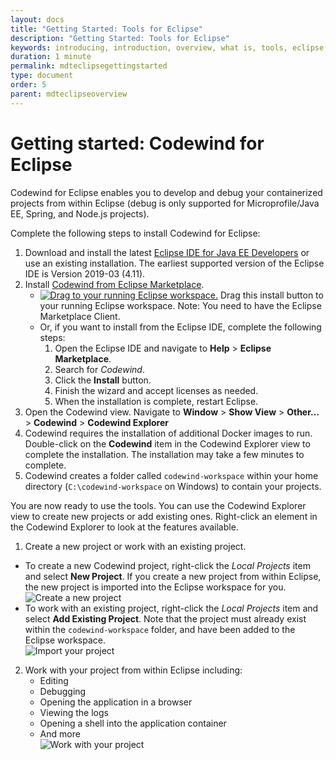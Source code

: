 ```yaml
---
layout: docs
title: "Getting Started: Tools for Eclipse"
description: "Getting Started: Tools for Eclipse"
keywords: introducing, introduction, overview, what is, tools, eclipse, getting started, Codewind for Eclipse, work within Eclipse
duration: 1 minute
permalink: mdteclipsegettingstarted
type: document
order: 5
parent: mdteclipseoverview
---
```


# Getting started: Codewind for Eclipse

Codewind for Eclipse enables you to develop and debug your containerized projects from within Eclipse (debug is only supported for Microprofile/Java EE, Spring, and Node.js projects).

Complete the following steps to install Codewind for Eclipse:

1. Download and install the latest [Eclipse IDE for Java EE Developers](https://www.eclipse.org/downloads/packages/release/) or use an existing installation. The earliest supported version of the Eclipse IDE is Version 2019-03 (4.11).
2. Install [Codewind from Eclipse Marketplace](https://marketplace.eclipse.org/content/codewind).
    - [![Drag to your running Eclipse workspace. ](https://marketplace.eclipse.org/sites/all/themes/solstice/public/images/marketplace/btn-install.png)](http://marketplace.eclipse.org/marketplace-client-intro?mpc_install=4638524 "Drag to your running Eclipse* workspace. *Requires Eclipse Marketplace Client") Drag this install button to your running Eclipse workspace. Note: You need to have the Eclipse Marketplace Client.
    - Or, if you want to install from the Eclipse IDE, complete the following steps:
        1. Open the Eclipse IDE and navigate to **Help** > **Eclipse Marketplace**.
        2. Search for *Codewind*.
        3. Click the **Install** button.
        4. Finish the wizard and accept licenses as needed.
        5. When the installation is complete, restart Eclipse.
3. Open the Codewind view.  Navigate to **Window** > **Show View** > **Other...** > **Codewind** > **Codewind Explorer**
4. Codewind requires the installation of additional Docker images to run.  Double-click on the **Codewind** item in the Codewind Explorer view to complete the installation. The installation may take a few minutes to complete.
6. Codewind creates a folder called `codewind-workspace` within your home directory (`C:\codewind-workspace` on Windows) to contain your projects.

You are now ready to use the tools. You can use the Codewind Explorer view to create new projects or add existing ones.  Right-click an element in the Codewind Explorer to look at the features available.

1. Create a new project or work with an existing project.
  - To create a new Codewind project, right-click the *Local Projects* item and select **New Project**. If you create a new project from within Eclipse, the new project is imported into the Eclipse workspace for you.
   <br>![Create a new project](./dist/images/cdt-eclipse/cdt-eclipse-newproject.png)<br>
  - To work with an existing project, right-click the *Local Projects* item and select **Add Existing Project**.  Note that the project must already exist within the `codewind-workspace` folder, and have been added to the Eclipse workspace.
   <br>![Import your project](./dist/images/cdt-eclipse/cdt-eclipse-importproject.png)<br>

2. Work with your project from within Eclipse including:
    - Editing
    - Debugging
    - Opening the application in a browser
    - Viewing the logs
    - Opening a shell into the application container
    - And more
    <br>![Work with your project](./dist/images/cdt-eclipse/cdt-eclipse-actions.png)<br>
